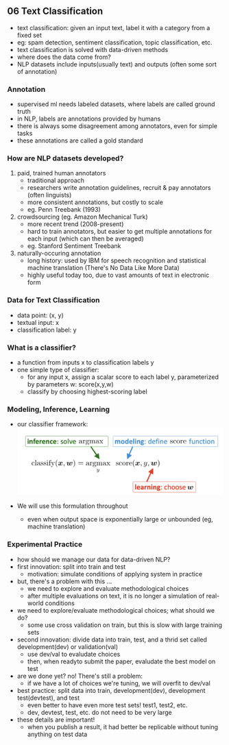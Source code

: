 ## 06 Text Classification
- text classification: given an input text, label it with a category from a fixed set 
- eg: spam detection, sentiment classification, topic classification, etc.
- text classification is solved with data-driven methods 
- where does the data come from? 
- NLP datasets include inputs(usually text) and outputs (often some sort of annotation)
### Annotation 
- supervised ml needs labeled datasets, where labels are called ground truth 
- in NLP, labels are annotations provided by humans 
- there is always some disagreement among annotators, even for simple tasks
- these annotations are called a gold standard
### How are NLP datasets developed? 
1. paid, trained human annotators 
    - traditional approach
    - researchers write annotation guidelines, recruit & pay annotators (often linguists)
    - more consistent annotations, but costly to scale 
    - eg. Penn Treebank (1993)
2. crowdsourcing (eg. Amazon Mechanical Turk)
    - more recent trend (2008-present)
    - hard to train annotators, but easier to get multiple annotations for each input (which can then be averaged)
    - eg. Stanford Sentiment Treebank 
3. naturally-occuring annotation 
    - long history: used by IBM for speech recognition and statistical machine translation (There's No Data Like More Data)
    - highly useful today too, due to vast amounts of text in electronic form 
### Data for Text Classification 
- data point: (x, y)
- textual input: x
- classification label: y
### What is a classifier? 
- a function from inputs x to classification labels y
- one simple type of classifier: 
    - for any input x, assign a scalar score to each label y, parameterized by parameters w: score(x,y,w)
    - classify by choosing highest-scoring label
### Modeling, Inference, Learning 
- our classifier framework: 
![Image of word embedding table](https://github.com/joyhuan/NLP/blob/main/modeling_inference_learning.png)

- We will use this formulation throughout 
    - even when output space is exponentially large or unbounded (eg, machine translation)

### Experimental Practice 
- how should we manage our data for data-driven NLP? 
- first innovation: split into train and test 
    - motivation: simulate conditions of applying system in practice
- but, there's a problem with this ... 
    - we need to explore and evaluate methodological choices 
    - after multiple evaluations on text, it is no longer a simulation of real-world conditions
- we need to explore/evaluate methodological choices; what should we do? 
    - some use cross validation on train, but this is slow with large training sets 
- second innovation: divide data into train, test, and a thrid set called development(dev) or validation(val)
    - use dev/val to evaludate choices 
    - then, when readyto submit the paper, evaludate the best model on test 
- are we done yet? no! There's still a problem: 
    - if we have a lot of choices we're tuning, we will overfit to dev/val 
- best practice: split data into train, development(dev), development test(devtest), and test 
    - even better to have even more test sets! test1, test2, etc. 
    - dev, devtest, test, etc. do not need to be very large 
- these details are important!
    - when you publish a result, it had better be replicable without tuning anything on test data
